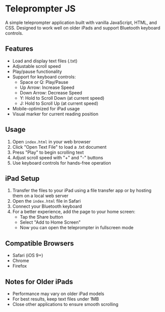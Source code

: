 # Teleprompter JS

A simple teleprompter application built with vanilla JavaScript, HTML, and CSS. Designed to work well on older iPads and support Bluetooth keyboard controls.

## Features

-   Load and display text files (.txt)
-   Adjustable scroll speed
-   Play/pause functionality
-   Support for keyboard controls:
    -   Space or Q: Play/Pause
    -   Up Arrow: Increase Speed
    -   Down Arrow: Decrease Speed
    -   Y: Hold to Scroll Down (at current speed)
    -   J: Hold to Scroll Up (at current speed)
-   Mobile-optimized for iPad usage
-   Visual marker for current reading position

## Usage

1. Open `index.html` in your web browser
2. Click "Open Text File" to load a .txt document
3. Press "Play" to begin scrolling text
4. Adjust scroll speed with "+" and "-" buttons
5. Use keyboard controls for hands-free operation

## iPad Setup

1. Transfer the files to your iPad using a file transfer app or by hosting them on a local web server
2. Open the `index.html` file in Safari
3. Connect your Bluetooth keyboard
4. For a better experience, add the page to your home screen:
    - Tap the Share button
    - Select "Add to Home Screen"
    - Now you can open the teleprompter in fullscreen mode

## Compatible Browsers

-   Safari (iOS 9+)
-   Chrome
-   Firefox

## Notes for Older iPads

-   Performance may vary on older iPad models
-   For best results, keep text files under 1MB
-   Close other applications to ensure smooth scrolling
